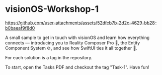 # visionOS-Workshop-1



https://github.com/user-attachments/assets/52dfcb7b-2d2c-4629-bb28-b0baeaf9f8d0



A small sample to get in touch with visionOS and learn how everything connects — introducing you to Reality Composer Pro 🎨, the Entity Component System ⚙️, and see how SwiftUI ties it all together 🧩.

For each solution is a tag in the repository. 

To start, open the Tasks PDF and checkout the tag "Task-1". Have fun!
